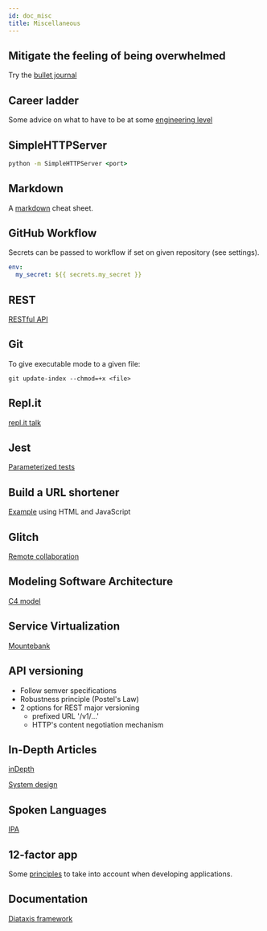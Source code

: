 ```yaml
---
id: doc_misc
title: Miscellaneous
---
```


## Mitigate the feeling of being overwhelmed
Try the [bullet journal](https://bulletjournal.com/blogs/bulletjournalist/mental-inventory)
## Career ladder

Some advice on what to have to be at some [engineering level](https://career-ladders.dev/engineering/) 
## SimpleHTTPServer

```cmd
python -m SimpleHTTPServer <port>
```
## Markdown

A [markdown](https://github.com/adam-p/markdown-here/wiki/Markdown-Cheatsheet) cheat sheet.

## GitHub Workflow

Secrets can be passed to workflow 
if set on given repository (see settings). 
```yaml
env:
  my_secret: ${{ secrets.my_secret }}
```
## REST
[RESTful API](https://restfulapi.net/)

## Git
To give executable mode to a given file:
```git
git update-index --chmod=+x <file>
```
## Repl.it
[repl.it talk](https://repl.it/talk/all)

## Jest
[Parameterized tests](https://jestjs.io/docs/en/api#testeachtablename-fn-timeout)

## Build a URL shortener
[Example](https://www.freecodecamp.org/news/building-a-simple-url-shortener-with-just-html-and-javascript-6ea1ecda308c/) using HTML and JavaScript

## Glitch 
[Remote collaboration](https://glitch.com/) 

## Modeling Software Architecture
[C4 model](https://c4model.com/)

## Service Virtualization
[Mountebank](http://www.mbtest.org/)

## API versioning
* Follow semver specifications
* Robustness principle (Postel's Law)
* 2 options for REST major versioning
  - prefixed URL '/v1/...'
  - HTTP's content negotiation mechanism
  
## In-Depth Articles
[inDepth](https://indepth.dev/)

[System design](https://www-freecodecamp-org.cdn.ampproject.org/v/s/www.freecodecamp.org/news/systems-design-for-interviews/amp/?amp_js_v=a6&amp_gsa=1&usqp=mq331AQKKAFQArABIIACAw%3D%3D#aoh=16249052126251&referrer=https%3A%2F%2Fwww.google.com&amp_tf=Source%C2%A0%3A%20%251%24s&ampshare=https%3A%2F%2Fwww.freecodecamp.org%2Fnews%2Fsystems-design-for-interviews%2F) 

## Spoken Languages
[IPA](https://www.ipachart.com/)

## 12-factor app
Some [principles](https://12factor.net/) to take into account when developing applications. 

## Documentation
[Diataxis framework](https://diataxis.fr/) 
